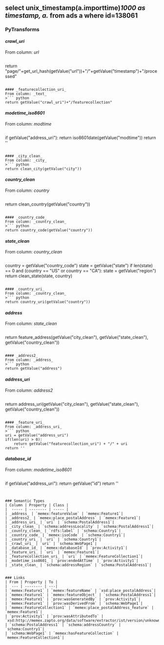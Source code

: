 ## select unix_timestamp(a.importtime)*1000 as timestamp, a.* from ads a where id=138061

### PyTransforms
#### _crawl_uri_
From column: _url_
>``` python
return "page/"+get_url_hash(getValue("url"))+"/"+getValue("timestamp")+"/processed"
```

#### _featurecollection_uri_
From column: _text_
>``` python
return getValue("crawl_uri")+"/featurecollection"
```

#### _modetime_iso8601_
From column: _modtime_
>``` python
if getValue("address_uri"):
  return iso8601date(getValue("modtime"))
return ''
```

#### _city_clean_
From column: _city_
>``` python
return clean_city(getValue("city"))
```

#### _country_clean_
From column: _country_
>``` python
return clean_country(getValue("country"))
```

#### _country_code_
From column: _country_clean_
>``` python
return country_code(getValue("country"))
```

#### _state_clean_
From column: _country_clean_
>``` python
country = getValue("country_code")
state = getValue("state")
if len(state) == 0 and (country == "US" or country == "CA"):
   state = getValue("region")
return clean_state(state, country)
```

#### _country_uri_
From column: _country_clean_
>``` python
return country_uri(getValue("country"))
```

#### _address_
From column: _state_clean_
>``` python
return feature_address(getValue("city_clean"), getValue("state_clean"), getValue("country_clean"))
```

#### _address2_
From column: _address_
>``` python
return getValue("address")
```

#### _address_uri_
From column: _address2_
>``` python
return address_uri(getValue("city_clean"), getValue("state_clean"), getValue("country_clean"))
```

#### _feature_uri_
From column: _address_uri_
>``` python
uri = getValue("address_uri")
if(len(uri) > 0):
    return getValue("featurecollection_uri") + "/" + uri
return ''
```

#### _database_id_
From column: _modetime_iso8601_
>``` python
if getValue("address_uri"):
  return getValue("id")
return ''
```


### Semantic Types
| Column | Property | Class |
|  ----- | -------- | ----- |
| _address_ | `memex:featureValue` | `memex:Feature1`|
| _address2_ | `memex:place_postalAddress` | `memex:Feature1`|
| _address_uri_ | `uri` | `schema:PostalAddress1`|
| _city_clean_ | `schema:addressLocality` | `schema:PostalAddress1`|
| _country_clean_ | `rdfs:label` | `schema:Country1`|
| _country_code_ | `memex:isoCode` | `schema:Country1`|
| _country_uri_ | `uri` | `schema:Country1`|
| _crawl_uri_ | `uri` | `schema:WebPage1`|
| _database_id_ | `memex:databaseId` | `prov:Activity1`|
| _feature_uri_ | `uri` | `memex:Feature1`|
| _featurecollection_uri_ | `uri` | `memex:FeatureCollection1`|
| _modetime_iso8601_ | `prov:endedAtTime` | `prov:Activity1`|
| _state_clean_ | `schema:addressRegion` | `schema:PostalAddress1`|


### Links
| From | Property | To |
|  --- | -------- | ---|
| `memex:Feature1` | `memex:featureName` | `xsd:place_postalAddress`|
| `memex:Feature1` | `memex:featureObject` | `schema:PostalAddress1`|
| `memex:Feature1` | `prov:wasGeneratedBy` | `prov:Activity1`|
| `memex:Feature1` | `prov:wasDerivedFrom` | `schema:WebPage1`|
| `memex:FeatureCollection1` | `memex:place_postalAddress_feature` | `memex:Feature1`|
| `prov:Activity1` | `prov:wasAttributedTo` | `xsd:http://memex.zapto.org/data/software/extractor/ist/version/unknown`|
| `schema:PostalAddress1` | `schema:addressCountry` | `schema:Country1`|
| `schema:WebPage1` | `memex:hasFeatureCollection` | `memex:FeatureCollection1`|
